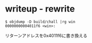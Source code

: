 # writeup - rewrite

```
$ objdump -D build/chall |rg win
00000000004011f6 <win>:
```

リターンアドレスを0x4011f6に書き換える
